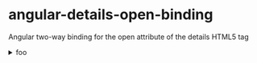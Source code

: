 angular-details-open-binding
============================

Angular two-way binding for the open attribute of the details HTML5 tag

<details open-binding="someFieldOnTheScope">
	<summary>foo</summary>
	More foo...
</details>

